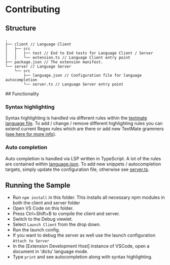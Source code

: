 # Contributing

## Structure

```
.
├── client // Language Client
│   ├── src
│   │   ├── test // End to End tests for Language Client / Server
│   │   └── extension.ts // Language Client entry point
├── package.json // The extension manifest.
└── server // Language Server
    └── src
	    ├── language.json // Configuration file for language autocompletion
        └── server.ts // Language Server entry point
```

## Functionality

### Syntax highlighting

Syntax highlighting is handled via different rules within the [textmate language file](client/syntaxes/dictu.tmLanguage.json). To add / change / remove different highlighting rules you can extend current Regex rules which
are there or add new TextMate grammers ([see here for more info](https://code.visualstudio.com/api/language-extensions/syntax-highlight-guide)).

### Auto completion

Auto completion is handled via LSP written in TypeScript. A lot of the rules are contained within [language.json](server/src/language.json). To add new snippets / autocompletion targets, simply update the configuration file, otherwise see [server.ts](server/src/server.ts).

## Running the Sample

- Run `npm install` in this folder. This installs all necessary npm modules in both the client and server folder
- Open VS Code on this folder.
- Press Ctrl+Shift+B to compile the client and server.
- Switch to the Debug viewlet.
- Select `Launch Client` from the drop down.
- Run the launch config.
- If you want to debug the server as well use the launch configuration `Attach to Server`
- In the [Extension Development Host] instance of VSCode, open a document in 'dictu' language mode.
- Type `print` and see autocompletion along with syntax highlighting.